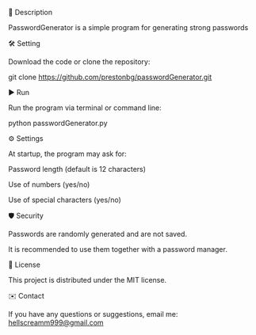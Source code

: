 📌 Description

PasswordGenerator is a simple program for generating strong passwords

🛠 Setting

Download the code or clone the repository:

git clone https://github.com/prestonbg/passwordGenerator.git


▶️ Run

Run the program via terminal or command line:

python passwordGenerator.py

⚙️ Settings

At startup, the program may ask for:

Password length (default is 12 characters)

Use of numbers (yes/no)

Use of special characters (yes/no)

🛡 Security

Passwords are randomly generated and are not saved.

It is recommended to use them together with a password manager.

📜 License

This project is distributed under the MIT license.

✉️ Contact

If you have any questions or suggestions, email me: hellscreamm999@gmail.com
